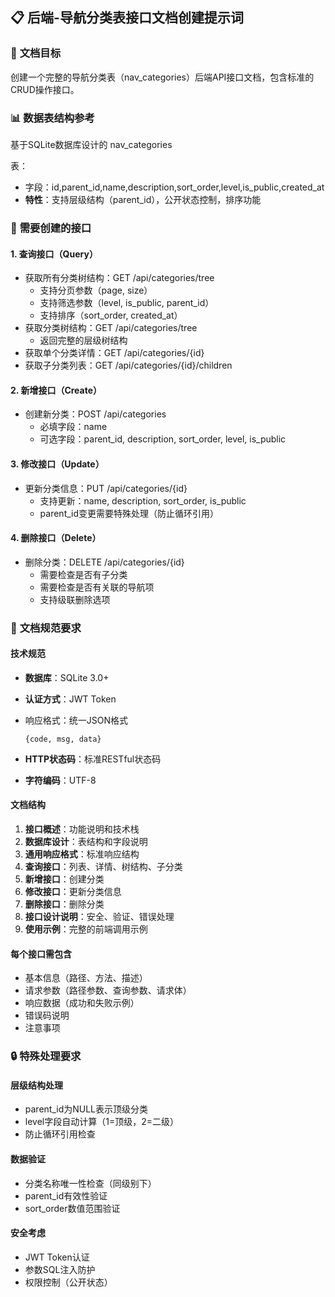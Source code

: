 



## 📋 **后端-导航分类表接口文档创建提示词**

### 🎯 **文档目标**

创建一个完整的导航分类表（nav_categories）后端API接口文档，包含标准的CRUD操作接口。



### 📊 **数据表结构参考**

基于SQLite数据库设计的 nav_categories

 表：

- 字段：id,parent_id,name,description,sort_order,level,is_public,created_at
- **特性**：支持层级结构（parent_id），公开状态控制，排序功能

### 🔧 **需要创建的接口**

#### **1. 查询接口（Query）**

- 获取所有分类树结构：GET /api/categories/tree
  - 支持分页参数（page, size）
  - 支持筛选参数（level, is_public, parent_id）
  - 支持排序（sort_order, created_at）
- 获取分类树结构：GET /api/categories/tree
  - 返回完整的层级树结构
- 获取单个分类详情：GET /api/categories/{id}
- 获取子分类列表：GET /api/categories/{id}/children

#### **2. 新增接口（Create）**

- 创建新分类：POST /api/categories
  - 必填字段：name
  - 可选字段：parent_id, description, sort_order, level, is_public

#### **3. 修改接口（Update）**

- 更新分类信息：PUT /api/categories/{id}
  - 支持更新：name, description, sort_order, is_public
  - parent_id变更需要特殊处理（防止循环引用）

#### **4. 删除接口（Delete）**

- 删除分类：DELETE /api/categories/{id}
  - 需要检查是否有子分类
  - 需要检查是否有关联的导航项
  - 支持级联删除选项

### 📝 **文档规范要求**

#### **技术规范**

- **数据库**：SQLite 3.0+

- **认证方式**：JWT Token

- 响应格式：统一JSON格式

  ```
  {code, msg, data}
  ```

- **HTTP状态码**：标准RESTful状态码

- **字符编码**：UTF-8

#### **文档结构**

1. **接口概述**：功能说明和技术栈
2. **数据库设计**：表结构和字段说明
3. **通用响应格式**：标准响应结构
4. **查询接口**：列表、详情、树结构、子分类
5. **新增接口**：创建分类
6. **修改接口**：更新分类信息
7. **删除接口**：删除分类
8. **接口设计说明**：安全、验证、错误处理
9. **使用示例**：完整的前端调用示例

#### **每个接口需包含**

- 基本信息（路径、方法、描述）
- 请求参数（路径参数、查询参数、请求体）
- 响应数据（成功和失败示例）
- 错误码说明
- 注意事项

### 🔒 **特殊处理要求**

#### **层级结构处理**

- parent_id为NULL表示顶级分类
- level字段自动计算（1=顶级，2=二级）
- 防止循环引用检查

#### **数据验证**

- 分类名称唯一性检查（同级别下）
- parent_id有效性验证
- sort_order数值范围验证

#### **安全考虑**

- JWT Token认证
- 参数SQL注入防护
- 权限控制（公开状态）